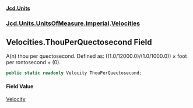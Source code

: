 #### [Jcd.Units](index.md 'index')
### [Jcd.Units.UnitsOfMeasure.Imperial](Jcd.Units.UnitsOfMeasure.Imperial.md 'Jcd.Units.UnitsOfMeasure.Imperial').[Velocities](Velocities.md 'Jcd.Units.UnitsOfMeasure.Imperial.Velocities')

## Velocities.ThouPerQuectosecond Field

A(n) thou per quectosecond. Defined as: ((1.0/12000.0)/(1.0/1000.0)) × foot per rontosecond + (0).

```csharp
public static readonly Velocity ThouPerQuectosecond;
```

#### Field Value
[Velocity](Velocity.md 'Jcd.Units.UnitTypes.Velocity')